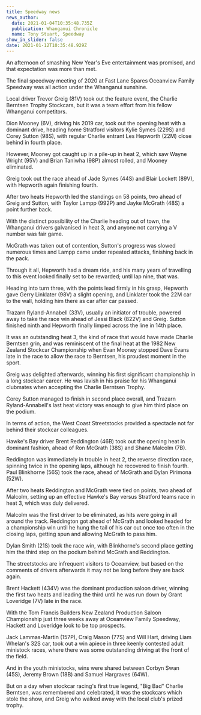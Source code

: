 ```yaml
---
title: Speedway news
news_author:
  date: 2021-01-04T10:35:48.735Z
  publication: Whanganui Chronicle
  name: Tony Stuart, Speedway
show_in_slider: false
date: 2021-01-12T10:35:48.929Z
---
```

An afternoon of smashing New Year's Eve entertainment was promised, and that expectation was more than met.

The final speedway meeting of 2020 at Fast Lane Spares Oceanview Family Speedway was all action under the Whanganui sunshine.

Local driver Trevor Greig (81V) took out the feature event, the Charlie Berntsen Trophy Stockcars, but it was a team effort from his fellow Whanganui competitors.

Dion Mooney (6V), driving his 2019 car, took out the opening heat with a dominant drive, heading home Stratford visitors Kylie Symes (229S) and Corey Sutton (98S), with regular Charlie entrant Les Hepworth (22M) close behind in fourth place.

However, Mooney got caught up in a pile-up in heat 2, which saw Wayne Wright (95V) and Brian Taniwha (98P) almost rolled, and Mooney eliminated.

Greig took out the race ahead of Jade Symes (44S) and Blair Lockett (89V), with Hepworth again finishing fourth.

After two heats Hepworth led the standings on 58 points, two ahead of Greig and Sutton, with Taylor Lampp (992P) and Jayke McGrath (48S) a point further back.

With the distinct possibility of the Charlie heading out of town, the Whanganui drivers galvanised in heat 3, and anyone not carrying a V number was fair game.

McGrath was taken out of contention, Sutton's progress was slowed numerous times and Lampp came under repeated attacks, finishing back in the pack.

Through it all, Hepworth had a dream ride, and his many years of travelling to this event looked finally set to be rewarded; until lap nine, that was.

Heading into turn three, with the points lead firmly in his grasp, Hepworth gave Gerry Linklater (98V) a slight opening, and Linklater took the 22M car to the wall, holding him there as car after car passed.

Trazarn Ryland-Annabell (33V), usually an initiator of trouble, powered away to take the race win ahead of Jessi Black (822V) and Greig. Sutton finished ninth and Hepworth finally limped across the line in 14th place.

It was an outstanding heat 3, the kind of race that would have made Charlie Berntsen grin, and was reminiscent of the final heat at the 1982 New Zealand Stockcar Championship when Evan Mooney stopped Dave Evans late in the race to allow the race to Berntsen, his proudest moment in the sport.

Greig was delighted afterwards, winning his first significant championship in a long stockcar career. He was lavish in his praise for his Whanganui clubmates when accepting the Charlie Berntsen Trophy.

Corey Sutton managed to finish in second place overall, and Trazarn Ryland-Annabell's last heat victory was enough to give him third place on the podium.

In terms of action, the West Coast Streetstocks provided a spectacle not far behind their stockcar colleagues.

Hawke's Bay driver Brent Reddington (46B) took out the opening heat in dominant fashion, ahead of Ron McGrath (38S) and Shane Malcolm (7B).

Reddington was immediately in trouble in heat 2, the reverse direction race, spinning twice in the opening laps, although he recovered to finish fourth. Paul Blinkhorne (56S) took the race, ahead of McGrath and Dylan Pirimona (52W).

After two heats Reddington and McGrath were tied on points, two ahead of Malcolm, setting up an effective Hawke's Bay versus Stratford teams race in heat 3, which was duly delivered.

Malcolm was the first driver to be eliminated, as hits were going in all around the track. Reddington got ahead of McGrath and looked headed for a championship win until he hung the tail of his car out once too often in the closing laps, getting spun and allowing McGrath to pass him.

Dylan Smith (21S) took the race win, with Blinkhorne's second place getting him the third step on the podium behind McGrath and Reddington.

The streetstocks are infrequent visitors to Oceanview, but based on the comments of drivers afterwards it may not be long before they are back again.

Brent Hackett (434V) was the dominant production saloon driver, winning the first two heats and leading the third until he was run down by Grant Loveridge (7V) late in the race.

With the Tom Francis Builders New Zealand Production Saloon Championship just three weeks away at Oceanview Family Speedway, Hackett and Loveridge look to be top prospects.

Jack Lammas-Martin (157P), Craig Mason (77S) and Will Hart, driving Liam Whelan's 32S car, took out a win apiece in three keenly contested adult ministock races, where there was some outstanding driving at the front of the field.

And in the youth ministocks, wins were shared between Corbyn Swan (45S), Jeremy Brown (18B) and Samuel Hargraves (64W).

But on a day when stockcar racing's first true legend, "Big Bad" Charlie Berntsen, was remembered and celebrated, it was the stockcars which stole the show, and Greig who walked away with the local club's prized trophy.


